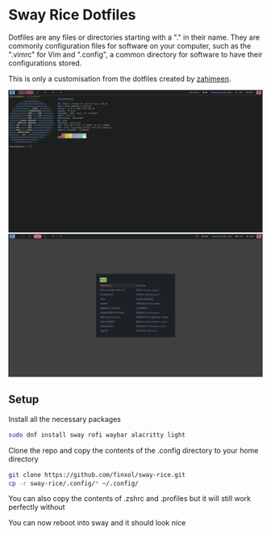# Sway Rice Dotfiles
Dotfiles are any files or directories starting with a "." in their name. They are commonly configuration files for software on your computer, such as the ".vimrc" for Vim and ".config", a common directory for software to have their configurations stored.

This is only a customisation from the dotfiles created by [zahimeen](https://github.com/zahimeen/dotfiles/tree/sway).

![Desktop](desktop.png)
![Desktop](desktop2.png)

## Setup
Install all the necessary packages
```bash
sudo dnf install sway rofi waybar alacritty light
```

Clone the repo and copy the contents of the .config directory to your home directory
```bash
git clone https://github.com/finxol/sway-rice.git
cp -r sway-rice/.config/* ~/.config/
```

You can also copy the contents of .zshrc and .profiles but it will still work perfectly without 

You can now reboot into sway and it should look nice
